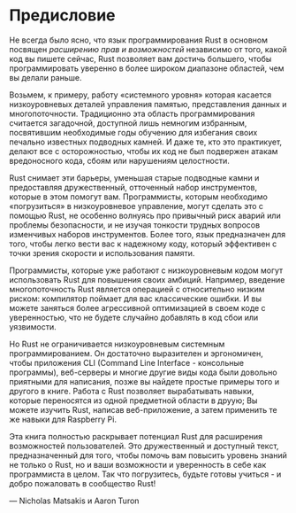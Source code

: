 # Предисловие

Не всегда было ясно, что язык программирования Rust в основном посвящен *расширению прав и возможностей* независимо от того, какой код вы пишете сейчас, Rust позволяет вам достичь большего, чтобы программировать уверенно в более широком диапазоне областей, чем вы делали раньше.

Возьмем, к примеру, работу «системного уровня» которая касается низкоуровневых деталей управления памятью, представления данных и многопоточности. Традиционно эта область программирования считается загадочной, доступной лишь немногим избранным, посвятившим необходимые годы обучению для избегания своих печально известных подводных камней. И даже те, кто это практикует, делают все с осторожностью, чтобы их код не был подвержен атакам вредоносного кода, сбоям или нарушениям целостности.

Rust снимает эти барьеры, уменьшая старые подводные камни и предоставляя дружественный, отточенный набор инструментов, которые в этом помогут вам. Программисты, которым необходимо «погрузиться» в низкоуровневое управление, могут сделать это с помощью Rust, не особенно волнуясь про привычный риск аварий или проблемы безопасности, и не изучая тонкости трудных вопросов изменчивых наборов инструментов. Более того, язык предназначен для того, чтобы легко вести вас к надежному коду, который эффективен с точки зрения скорости и использования памяти.

Программисты, которые уже работают с низкоуровневым кодом могут использовать Rust для повышения своих амбиций. Например, введение многопоточность Rust является операцией с относительно низким риском: компилятор поймает для вас классические ошибки. И вы можете заняться более агрессивной оптимизацией в своем коде с уверенностью, что не будете случайно добавлять в код сбои или уязвимости.

Но Rust не ограничивается низкоуровневым системным программированием. Он достаточно выразителен и эргономичен, чтобы приложения CLI (Command Line Interface - консольные программы), веб-серверы и многие другие виды кода были довольно приятными для написания,  позже вы найдете простые примеры того и другого в книге. Работа с Rust позволяет вырабатывать навыки, которые переносятся из одной предметной области в друую; Вы можете изучить Rust, написав веб-приложение, а затем применить те же навыки для Raspberry Pi.

Эта книга полностью раскрывает потенциал Rust для расширения возможностей пользователей. Это дружественный и доступный текст, предназначенный для того, чтобы помочь вам повысить уровень знаний не только о Rust, но и ваши возможности и уверенность в себе как программиста в целом. Так что погрузитесь, будьте готовы учиться - и добро пожаловать в сообщество Rust!

— Nicholas Matsakis и Aaron Turon
